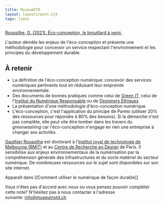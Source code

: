 ```yaml
---
title: MuseumXTD
layout: layouts/post.njk
tags: liens
---
```

[Roussilhe, G. (2021). Éco-conception, le brouillard à venir.](https://gauthierroussilhe.com/articles/eco-conception-le-brouillard-a-venir)

L'auteur démêle les enjeux de l'éco-conception et présente une méthodologie pour concevoir un service respectant l'environnement et les principes du développement durable. 

## À retenir
- La définition de l'éco-conception numérique: concevoir des services numériques pertinents tout en réduisant leur empreinte environnementale. 
- Des documents de bonnes pratiques comme celui de [Green IT](https://collectif.greenit.fr/ecoconception-web/115-bonnes-pratiques-eco-conception_web.html), celui de l'[Institut du Numérique Responsable](https://institutnr.org/guide-bonnes-pratiques-nr) ou de [Designers Ethiques](https://eco-conception.designersethiques.org/guide/fr/)
- La présentation d'une méthodologie d'éco-conception numérique. 
- L'éco-conception, c'est l'application du principe de Pareto (utiliser 20% des ressources pour répondre à 80% des besoins). Si la démarche n'est pas complète, elle peut vite être tomber dans les travers du *greenwashing* car l'éco-conception n'engage en rien une entreprise à changer ses activités. 

[Gauthier Roussilhe](https://gauthierroussilhe.com/) est doctorant à l'[Institut royal de technologie de Melbourne (RMIT)](https://www.rmit.edu.au/) et au [Centre de Recherche en Design](https://crd.ens-paris-saclay.ensci.com/) de Paris. Il sensibilise aux enjeux environnementaux de la numérisation par la compréhension générale des infrastructures et du socle matériel du secteur numérique. De nombreuses ressources sur le sujet sont disponibles sur son site internet.   

Apparaît dans [[Comment utiliser le numérique de façon durable]]

Vous n'êtes pas d'accord avec nous ou vous pensez pouvoir compléter cette note? N'hésitez pas à nous contacter à l'adresse suivante: [info@museumxtd.ch](mailto:info@museumxtd.ch)